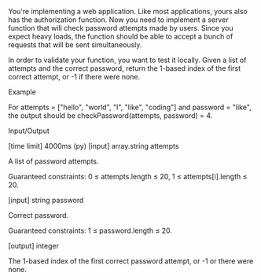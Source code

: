 You're implementing a web application. Like most applications, yours also has the authorization function. Now you need to implement a server function that will check password attempts made by users. Since you expect heavy loads, the function should be able to accept a bunch of requests that will be sent simultaneously.

In order to validate your function, you want to test it locally. Given a list of attempts and the correct password, return the 1-based index of the first correct attempt, or -1 if there were none.

Example

For attempts = ["hello", "world", "I", "like", "coding"] and
password = "like", the output should be
checkPassword(attempts, password) = 4.

Input/Output

[time limit] 4000ms (py)
[input] array.string attempts

A list of password attempts.

Guaranteed constraints:
0 ≤ attempts.length ≤ 20,
1 ≤ attempts[i].length ≤ 20.

[input] string password

Correct password.

Guaranteed constraints:
1 ≤ password.length ≤ 20.

[output] integer

The 1-based index of the first correct password attempt, or -1 or there were none.
